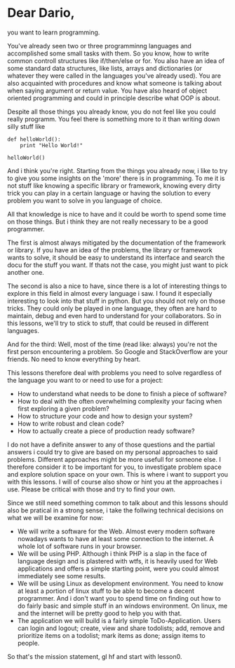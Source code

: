 # Dear Dario, 

you want to learn programming.

You've already seen two or three programminng languages and accomplished 
some small tasks with them. So you know, how to write common controll 
structures like if/then/else or for. You also have an idea of some standard 
data structures, like lists, arrays and dictionaries (or whatever they were 
called in the languages you've already used). You are also acquainted with 
procedures and know what someone is talking about when saying argument or 
return value. You have also heard of object oriented programming and could 
in principle describe what OOP is about. 

Despite all those things you already know, you do not feel like you could 
really programm. You feel there is something more to it than writing down
silly stuff like

```
def helloWorld():
    print "Hello World!"

helloWorld() 
```

And i think you're right. Starting from the things you already now, i like
to try to give you some insights on the 'more' there is in programming. To
me it is not stuff like knowing a specific library or framework, knowing 
every dirty trick you can play in a certain language or having the solution
to every problem you want to solve in you language of choice. 

All that knowledge is nice to have and it could be worth to spend some time 
on those things. But i think they are not really necessary to be a good 
programmer.

The first is almost always mitigated by the documentation of the framework
or library. If you have an idea of the problems, the library or framework
wants to solve, it should be easy to understand its interface and search the
docu for the stuff you want. If thats not the case, you might just want to
pick another one.

The second is also a nice to have, since there is a lot of interesting things
to explore in this field in almost every language i saw. I found it especially
interesting to look into that stuff in python. But you should not rely on 
those tricks. They could only be played in one language, they often are hard
to maintain, debug and even hard to understand for your collaborators. So in 
this lessons, we'll try to stick to stuff, that could be reused in different
languages.

And for the third: Well, most of the time (read like: always) you're not the 
first person encountering a problem. So Google and StackOverflow are your
friends. No need to know everything by heart.   

This lessons therefore deal with problems you need to solve regardless of the
language you want to or need to use for a project:

* How to understand what needs to be done to finish a piece of software?
* How to deal with the often overwhelming complexity your facing when 
  first exploring a given problem?
* How to structure your code and how to design your system?
* How to write robust and clean code?
* How to actually create a piece of production ready software?

I do not have a definite answer to any of those questions and the partial 
answers i could try to give are based on my personal approaches to said problems. 
Different approaches might be more usefull for someone else.
I therefore consider it to be important for you, to investigate problem space 
and explore solution space on your own. This is where i want to support you with 
this lessons. I will of course also show or hint you at the approaches i use.
Please be critical with those and try to find your own.

Since we still need something common to talk about and this lessons should also
be pratical in a strong sense, i take the follwing technical decisions on what 
we will be examine for now:

* We will write a software for the Web. Almost every modern software nowadays
  wants to have at least some connection to the internet. A whole lot of software
  runs in your browser. 
* We will be using PHP. Although i think PHP is a slap in the face of language
  design and is plastered with wtfs, it is heavily used for Web applications and 
  offers a simple starting point, were you could almost immediately see some 
  results.
* We will be using Linux as development environment. You need to know at least
  a portion of linux stuff to be able to become a decent programmer. And i don't
  want you to spend time on finding out how to do fairly basic and simple stuff
  in an windows environment. On linux, me and the internet will be pretty good
  to help you with that.
* The application we will build is a fairly simple ToDo-Application. Users can
  login and logout; create, view and share todolists; add, remove and prioritize 
  items on a todolist; mark items as done; assign items to people.

So that's the mission statement, gl hf and start with lesson0.
